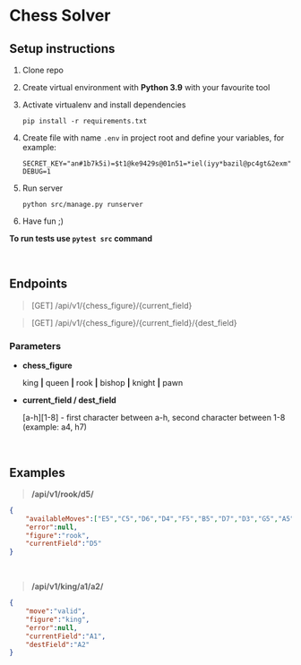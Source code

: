 # Chess Solver

## Setup instructions
1. Clone repo

2. Create virtual environment with **Python 3.9** with your favourite tool

3. Activate virtualenv and install dependencies

	`pip install -r requirements.txt`

4. Create file with name `.env` in project root and define your variables, for example:
	```
	SECRET_KEY="an#1b7k5i)=$t1@ke9429s@01n51=*iel(iyy*bazil@pc4gt&2exm"
	DEBUG=1
	```

5. Run server

	`python src/manage.py runserver`

6. Have fun ;)

 **To run tests use `pytest src` command**

<br/>


## Endpoints
> [GET] /api/v1/{chess_figure}/{current_field}

> [GET] /api/v1/{chess_figure}/{current_field}/{dest_field}

### Parameters
- **chess_figure**

    king **|** queen **|** rook **|** bishop **|** knight **|** pawn

- **current_field / dest_field**

	[a-h][1-8] - first character between a-h, second character between 1-8 (example: a4, h7)
<br/>

## Examples
>  **/api/v1/rook/d5/**
```json
{
    "availableMoves":["E5","C5","D6","D4","F5","B5","D7","D3","G5","A5","D8","D2","H5","D1"],
    "error":null,
    "figure":"rook",
    "currentField":"D5"
}
```
<br/>

> **/api/v1/king/a1/a2/**
```json
{
    "move":"valid",
    "figure":"king",
    "error":null,
    "currentField":"A1",
    "destField":"A2"
}
```

